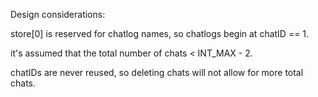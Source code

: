 Design considerations:

store[0] is reserved for chatlog names, so chatlogs begin at chatID == 1.

it's assumed that the total number of chats < INT_MAX - 2. 

chatIDs are never reused, so deleting chats will not allow for more total chats. 